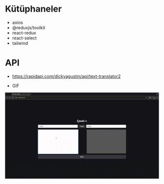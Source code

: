 # Kütüphaneler

- axios
- @reduxjs/toolkit
- react-redux
- react-select
- tailwind

# API

- https://rapidapi.com/dickyagustin/api/text-translator2

- GIF

<img src="translate.gif">